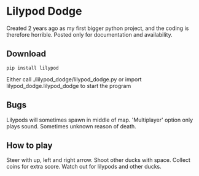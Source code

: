 # Lilypod Dodge
Created 2 years ago as my first bigger python project, and the coding is therefore horrible. Posted only for documentation and availability.

## Download

```
pip install lilypod
```
Either call ./lilypod_dodge/lilypod_dodge.py or
import lilypod_dodge.lilypod_dodge to start the program 

## Bugs
Lilypods will sometimes spawn in middle of map.
'Multiplayer' option only plays sound.
Sometimes unknown reason of death.

## How to play

Steer with up, left and right arrow. Shoot other ducks with space. Collect coins for extra score. Watch out for lilypods and other ducks.

